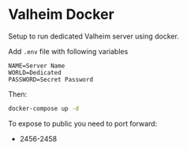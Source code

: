 # Valheim Docker

Setup to run dedicated Valheim server using docker.

Add `.env` file with following variables
```env
NAME=Server Name
WORLD=Dedicated
PASSWORD=Secret Password
```

Then:
```bash
docker-compose up -d
```

To expose to public you need to port forward:
  - 2456-2458